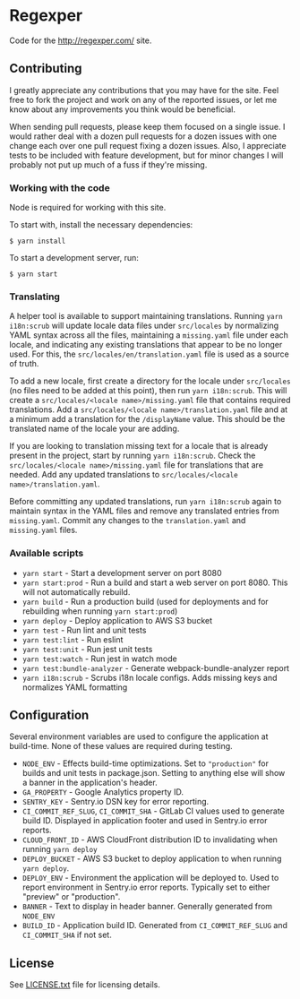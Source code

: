 # Regexper

Code for the http://regexper.com/ site.

## Contributing

I greatly appreciate any contributions that you may have for the site. Feel free to fork the project and work on any of the reported issues, or let me know about any improvements you think would be beneficial.

When sending pull requests, please keep them focused on a single issue. I would rather deal with a dozen pull requests for a dozen issues with one change each over one pull request fixing a dozen issues. Also, I appreciate tests to be included with feature development, but for minor changes I will probably not put up much of a fuss if they're missing.

### Working with the code

Node is required for working with this site.

To start with, install the necessary dependencies:

    $ yarn install

To start a development server, run:

    $ yarn start

### Translating

A helper tool is available to support maintaining translations. Running `yarn i18n:scrub` will update locale data files under `src/locales` by normalizing YAML syntax across all the files, maintaining a `missing.yaml` file under each locale, and indicating any existing translations that appear to be no longer used. For this, the `src/locales/en/translation.yaml` file is used as a source of truth.

To add a new locale, first create a directory for the locale under `src/locales` (no files need to be added at this point), then run `yarn i18n:scrub`. This will create a `src/locales/<locale name>/missing.yaml` file that contains required translations. Add a `src/locales/<locale name>/translation.yaml` file and at a minimum add a translation for the `/displayName` value. This should be the translated name of the locale your are adding.

If you are looking to translation missing text for a locale that is already present in the project, start by running `yarn i18n:scrub`. Check the `src/locales/<locale name>/missing.yaml` file for translations that are needed. Add any updated translations to `src/locales/<locale name>/translation.yaml`.

Before committing any updated translations, run `yarn i18n:scrub` again to maintain syntax in the YAML files and remove any translated entries from `missing.yaml`. Commit any changes to the `translation.yaml` and `missing.yaml` files.

### Available scripts

* `yarn start` - Start a development server on port 8080
* `yarn start:prod` - Run a build and start a web server on port 8080. This will not automatically rebuild.
* `yarn build` - Run a production build (used for deployments and for rebuilding when running `yarn start:prod`)
* `yarn deploy` - Deploy application to AWS S3 bucket
* `yarn test` - Run lint and unit tests
* `yarn test:lint` - Run eslint
* `yarn test:unit` - Run jest unit tests
* `yarn test:watch` - Run jest in watch mode
* `yarn test:bundle-analyzer` - Generate webpack-bundle-analyzer report
* `yarn i18n:scrub` - Scrubs i18n locale configs. Adds missing keys and normalizes YAML formatting

## Configuration

Several environment variables are used to configure the application at build-time. None of these values are required during testing.

* `NODE_ENV` - Effects build-time optimizations. Set to `"production"` for builds and unit tests in package.json. Setting to anything else will show a banner in the application's header.
* `GA_PROPERTY` - Google Analytics property ID.
* `SENTRY_KEY` - Sentry.io DSN key for error reporting.
* `CI_COMMIT_REF_SLUG`, `CI_COMMIT_SHA` - GitLab CI values used to generate build ID. Displayed in application footer and used in Sentry.io error reports.
* `CLOUD_FRONT_ID` - AWS CloudFront distribution ID to invalidating when running `yarn deploy`
* `DEPLOY_BUCKET` - AWS S3 bucket to deploy application to when running `yarn deploy`.
* `DEPLOY_ENV` - Environment the application will be deployed to. Used to report environment in Sentry.io error reports. Typically set to either "preview" or "production".
* `BANNER` - Text to display in header banner. Generally generated from `NODE_ENV`
* `BUILD_ID` - Application build ID. Generated from `CI_COMMIT_REF_SLUG` and `CI_COMMIT_SHA` if not set.

## License

See [LICENSE.txt](/LICENSE.txt) file for licensing details.
